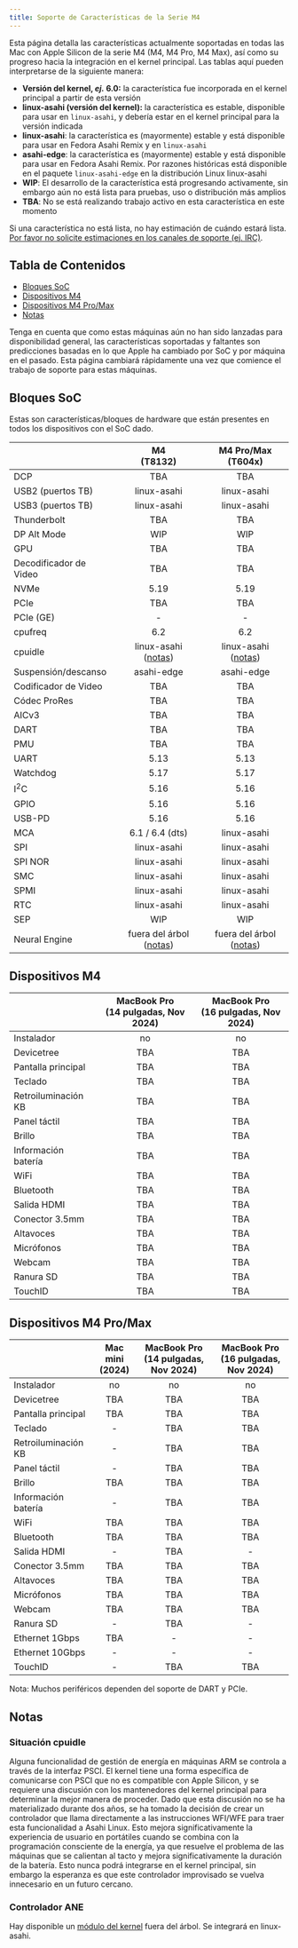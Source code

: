 ```yaml
---
title: Soporte de Características de la Serie M4
---
```


Esta página detalla las características actualmente soportadas en todas las Mac con Apple Silicon de la serie M4 (M4, M4 Pro, M4 Max), así como
su progreso hacia la integración en el kernel principal. Las tablas aquí pueden interpretarse de la siguiente manera:

* **Versión del kernel, *ej.* 6.0:** la característica fue incorporada en el kernel principal a partir de esta versión
* **linux-asahi (versión del kernel):** la característica es estable, disponible para usar en `linux-asahi`, y debería estar en el kernel principal para la versión indicada
* **linux-asahi**: la característica es (mayormente) estable y está disponible para usar en Fedora Asahi Remix y en `linux-asahi`
* **asahi-edge**: la característica es (mayormente) estable y está disponible para usar en Fedora Asahi Remix. Por razones históricas está disponible en el paquete `linux-asahi-edge` en la distribución Linux linux-asahi
* **WIP**: El desarrollo de la característica está progresando activamente, sin embargo aún no está lista para pruebas, uso o distribución más amplios
* **TBA**: No se está realizando trabajo activo en esta característica en este momento

Si una característica no está lista, no hay estimación de cuándo estará lista. [Por favor no solicite estimaciones en los canales de soporte (ej. IRC)](../../project/when-will-asahi-be-done.md).

## Tabla de Contenidos
- [Bloques SoC](#bloques-soc)
- [Dispositivos M4](#dispositivos-m4)
- [Dispositivos M4 Pro/Max](#dispositivos-m4-promax)
- [Notas](#notas)

Tenga en cuenta que como estas máquinas aún no han sido lanzadas para disponibilidad general, las características soportadas y faltantes son predicciones basadas en lo que Apple ha cambiado
por SoC y por máquina en el pasado. Esta página cambiará rápidamente una vez que comience el trabajo de soporte para estas máquinas.

## Bloques SoC
Estas son características/bloques de hardware que están presentes en todos los dispositivos con el SoC dado.

|                  | M4<br>(T8132)        | M4 Pro/Max<br>(T604x)       |
|------------------|:--------------------:|:---------------------------:|
| DCP              | TBA                  | TBA                         |
| USB2 (puertos TB)| linux-asahi          | linux-asahi                 |
| USB3 (puertos TB)| linux-asahi          | linux-asahi                 |
| Thunderbolt      | TBA                  | TBA                         |
| DP Alt Mode      | WIP                  | WIP                         |
| GPU              | TBA                  | TBA                         |
| Decodificador de Video | TBA            | TBA                         |
| NVMe             | 5.19                 | 5.19                        |
| PCIe             | TBA                  | TBA                         |
| PCIe (GE)        | -                    | -                           |
| cpufreq          | 6.2                  | 6.2                         |
| cpuidle          | linux-asahi ([notas](#situación-cpuidle)) | linux-asahi ([notas](#situación-cpuidle)) |
| Suspensión/descanso | asahi-edge       | asahi-edge                  |
| Codificador de Video | TBA              | TBA                         |
| Códec ProRes     | TBA                  | TBA                         |
| AICv3            | TBA                  | TBA                         |
| DART             | TBA                  | TBA                         |
| PMU              | TBA                  | TBA                         |
| UART             | 5.13                 | 5.13                        |
| Watchdog         | 5.17                 | 5.17                        |
| I<sup>2</sup>C   | 5.16                 | 5.16                        |
| GPIO             | 5.16                 | 5.16                        |
| USB-PD           | 5.16                 | 5.16                        |
| MCA              | 6.1 / 6.4 (dts)      | linux-asahi                 |
| SPI              | linux-asahi          | linux-asahi                 |
| SPI NOR          | linux-asahi          | linux-asahi                 |
| SMC              | linux-asahi          | linux-asahi                 |
| SPMI             | linux-asahi          | linux-asahi                 |
| RTC              | linux-asahi          | linux-asahi                 |
| SEP              | WIP                  | WIP                         |
| Neural Engine    | fuera del árbol ([notas](#controlador-ane)) | fuera del árbol ([notas](#controlador-ane)) |

## Dispositivos M4
|                    | MacBook Pro<br>(14 pulgadas, Nov 2024)  | MacBook Pro<br>(16 pulgadas, Nov 2024) |
|--------------------|:-----------------------------------:|:----------------------------------:|
| Instalador         | no                                  | no                                 |
| Devicetree         | TBA                                 | TBA                                |
| Pantalla principal | TBA                                 | TBA                                |
| Teclado            | TBA                                 | TBA                                |
| Retroiluminación KB| TBA                                 | TBA                                |
| Panel táctil       | TBA                                 | TBA                                |
| Brillo             | TBA                                 | TBA                                |
| Información batería| TBA                                 | TBA                                |
| WiFi               | TBA                                 | TBA                                |
| Bluetooth          | TBA                                 | TBA                                |
| Salida HDMI        | TBA                                 | TBA                                |
| Conector 3.5mm     | TBA                                 | TBA                                |
| Altavoces          | TBA                                 | TBA                                |
| Micrófonos         | TBA                                 | TBA                                |
| Webcam             | TBA                                 | TBA                                |
| Ranura SD          | TBA                                 | TBA                                |
| TouchID            | TBA                                 | TBA                                |

## Dispositivos M4 Pro/Max
|                    | Mac mini<br>(2024) | MacBook Pro<br>(14 pulgadas, Nov 2024)  | MacBook Pro<br>(16 pulgadas, Nov 2024) |
|--------------------|:------------------:|:-----------------------------------:|:----------------------------------:|
| Instalador         | no                 | no                                  | no                                 |
| Devicetree         | TBA                | TBA                                 | TBA                                |
| Pantalla principal | TBA                | TBA                                 | TBA                                |
| Teclado            | -                  | TBA                                 | TBA                                |
| Retroiluminación KB| -                  | TBA                                 | TBA                                |
| Panel táctil       | -                  | TBA                                 | TBA                                |
| Brillo             | TBA                | TBA                                 | TBA                                |
| Información batería| -                  | TBA                                 | TBA                                |
| WiFi               | TBA                | TBA                                 | TBA                                |
| Bluetooth          | TBA                | TBA                                 | TBA                                |
| Salida HDMI        | -                  | TBA                                 | -                                  |
| Conector 3.5mm     | TBA                | TBA                                 | TBA                                |
| Altavoces          | TBA                | TBA                                 | TBA                                |
| Micrófonos         | TBA                | TBA                                 | TBA                                |
| Webcam             | TBA                | TBA                                 | TBA                                |
| Ranura SD          | -                  | TBA                                 | -                                  |
| Ethernet 1Gbps     | TBA                | -                                   | -                                  |
| Ethernet 10Gbps    | -                  | -                                   | -                                  |
| TouchID            | -                  | TBA                                 | TBA                                |

Nota: Muchos periféricos dependen del soporte de DART y PCIe.

## Notas

### Situación cpuidle
Alguna funcionalidad de gestión de energía en máquinas ARM se controla a través de la interfaz PSCI. El
kernel tiene una forma específica de comunicarse con PSCI que no es compatible con Apple Silicon, y se
requiere una discusión con los mantenedores del kernel principal para determinar la mejor manera de proceder. Dado
que esta discusión no se ha materializado durante dos años, se ha tomado la
decisión de crear un controlador que llama directamente a las instrucciones WFI/WFE para traer
esta funcionalidad a Asahi Linux. Esto mejora significativamente la experiencia de usuario en portátiles cuando se combina con
la programación consciente de la energía, ya que resuelve el problema de las máquinas que se calientan al tacto
y mejora significativamente la duración de la batería. Esto nunca podrá integrarse en el kernel principal, sin embargo la esperanza es
que este controlador improvisado se vuelva innecesario en un futuro cercano.

### Controlador ANE
Hay disponible un [módulo del kernel](https://github.com/eiln/ane/tree/main) fuera del árbol. Se integrará en linux-asahi. 